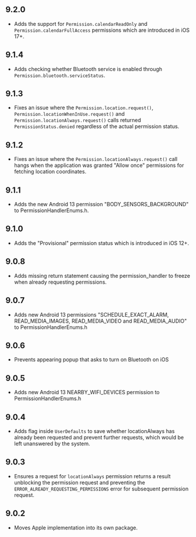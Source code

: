 ## 9.2.0
* Adds the support for `Permission.calendarReadOnly` and `Permission.calendarFullAccess` permissions which are introduced in iOS 17+.

## 9.1.4

* Adds checking whether Bluetooth service is enabled through `Permission.bluetooth.serviceStatus`.

## 9.1.3

* Fixes an issue where the `Permission.location.request()`, `Permission.locationWhenInUse.request()` and `Permission.locationAlways.request()` calls returned `PermissionStatus.denied` regardless of the actual permission status.

## 9.1.2

* Fixes an issue where the `Permission.locationAlways.request()` call hangs when the application was granted "Allow once" permissions for fetching location coordinates.

## 9.1.1

* Adds the new Android 13 permission "BODY_SENSORS_BACKGROUND" to PermissionHandlerEnums.h.

## 9.1.0

* Adds the "Provisional" permission status which is introduced in iOS 12+.

## 9.0.8

* Adds missing return statement causing the permission_handler to freeze when already requesting permissions.

## 9.0.7

* Adds new Android 13 permissions "SCHEDULE_EXACT_ALARM, READ_MEDIA_IMAGES, READ_MEDIA_VIDEO and READ_MEDIA_AUDIO" to PermissionHandlerEnums.h

## 9.0.6

* Prevents appearing popup that asks to turn on Bluetooth on iOS

## 9.0.5

* Adds new Android 13 NEARBY_WIFI_DEVICES permission to PermissionHandlerEnums.h

## 9.0.4

* Adds flag inside `UserDefaults` to save whether locationAlways has already been requested and prevent further requests, which would be left unanswered by the system.

## 9.0.3

* Ensures a request for `locationAlways` permission returns a result unblocking the permission request and preventing the `ERROR_ALREADY_REQUESTING_PERMISSIONS` error for subsequent permission request.

## 9.0.2

* Moves Apple implementation into its own package.
